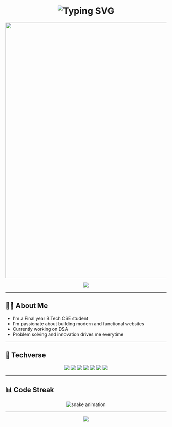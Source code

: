 <h1 align="center">
  <img src="https://readme-typing-svg.herokuapp.com?font=Press+Start+2P&size=35&duration=3000&pause=1000&color=FF69B4&center=true&vCenter=true&width=600&lines=Heizel+Ann+Joseph" alt="Typing SVG" />
</h1>

<p align="center">
  <img src="https://i.pinimg.com/originals/f6/67/76/f66776f10e13af7e1e76c7315bbf6e6f.gif" width="800" />
</p>

<p align="center">
  <img src="https://capsule-render.vercel.app/api?type=rect&color=FF69B4&height=80&section=header&text=Practice%20makes%20perfect,%20debugging%20makes%20legends&fontColor=ffffff&fontSize=20&animation=fadeIn&fontAlignY=55"/>
</p>


---

## 👩‍💻 About Me  

- I'm a Final year B.Tech CSE student  
- I'm passionate about building modern and functional websites  
- Currently working on DSA  
- Problem solving and innovation drives me everytime  

---

## 🚀 Techverse  

<p align="center">
  <img src="https://img.shields.io/badge/HTML5-FF5722?style=for-the-badge&logo=html5&logoColor=white" />
  <img src="https://img.shields.io/badge/CSS3-2196F3?style=for-the-badge&logo=css3&logoColor=white" />
  <img src="https://img.shields.io/badge/JavaScript-F7DF1E?style=for-the-badge&logo=javascript&logoColor=black" />
  <img src="https://img.shields.io/badge/Flutter-02569B?style=for-the-badge&logo=flutter&logoColor=white" />
  <img src="https://img.shields.io/badge/React-61DAFB?style=for-the-badge&logo=react&logoColor=black" />
  <img src="https://img.shields.io/badge/Git-F1502F?style=for-the-badge&logo=git&logoColor=white" />
  <img src="https://img.shields.io/badge/Figma-F24E1E?style=for-the-badge&logo=figma&logoColor=white" />
</p>

---

## 📊 Code Streak  

<p align="center">
  <img src="https://raw.githubusercontent.com/heizelannjoseph/heizelannjoseph/output/github-contribution-grid-snake.svg" alt="snake animation" />
</p>

---

<p align="center">
  <img src="https://capsule-render.vercel.app/api?type=waving&color=FF69B4&height=120&section=footer"/>
</p>
